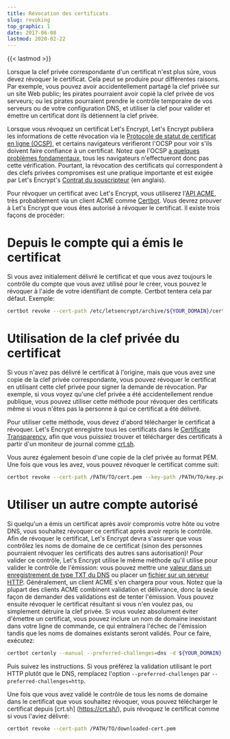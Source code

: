 ```yaml
---
title: Révocation des certificats
slug: revoking
top_graphic: 1
date: 2017-06-08
lastmod: 2020-02-22
---
```


{{< lastmod >}}

Lorsque la clef privée correspondante d'un certificat n'est plus sûre, vous devez révoquer le certificat. Cela peut se produire pour différentes raisons. Par exemple, vous pouvez avoir accidentellement partagé la clef privée sur un site Web public; les pirates pourraient avoir copié la clef privée de vos serveurs; ou les pirates pourraient prendre le contrôle temporaire de vos serveurs ou de votre configuration DNS, et utiliser la clef pour valider et émettre un certificat dont ils détiennent la clef privée.

Lorsque vous révoquez un certificat Let's Encrypt, Let's Encrypt publiera les informations de cette révocation via le [Protocole de statut de certificat en ligne (OCSP)](https://en.wikipedia.org/wiki/Online_Certificate_Status_Protocol), et certains navigateurs vérifieront l'OCSP pour voir s'ils doivent faire confiance à un certificat. Notez que l'OCSP [a quelques problèmes fondamentaux](https://www.imperialviolet.org/2011/03/18/revocation.html),  tous les navigateurs n'effectueront donc pas cette vérification. Pourtant, la révocation des certificats qui correspondent à des clefs privées compromises est une pratique importante et est exigée par Let's Encrypt's [Contrat du souscripteur](/repository) (en anglais).

Pour révoquer un certificat avec Let's Encrypt, vous utiliserez l'[API ACME](https://github.com/letsencrypt/boulder/blob/master/docs/acme-divergences.md), très probablement via un client ACME comme [Certbot](https://certbot.eff.org/). Vous devrez prouver à Let's Encrypt que vous êtes autorisé à révoquer le certificat. Il existe trois façons de procéder:

# Depuis le compte qui a émis le certificat

Si vous avez initialement délivré le certificat et que vous avez toujours le contrôle du compte que vous avez utilisé pour le créer, vous pouvez le révoquer à l'aide de votre identifiant de compte. Certbot tentera cela par défaut. Exemple:

```bash
certbot revoke --cert-path /etc/letsencrypt/archive/${YOUR_DOMAIN}/cert1.pem
```

# Utilisation de la clef privée du certificat

Si vous n'avez pas délivré le certificat à l'origine, mais que vous avez une copie de la clef privée correspondante, vous pouvez révoquer le certificat en utilisant cette clef privée pour signer la demande de révocation. Par exemple, si vous voyez qu'une clef privée a été accidentellement rendue publique, vous pouvez utiliser cette méthode pour révoquer des certificats même si vous n'êtes pas la personne à qui ce certificat a été délivré.

Pour utiliser cette méthode, vous devez d'abord télécharger le certificat à révoquer. Let's Encrypt enregistre tous les certificats dans le [Certificate Transparency](https://www.certificate-transparency.org/), afin que vous puissiez trouver et télécharger des certificats à partir d'un moniteur de journal comme [crt.sh](https://crt.sh/).

Vous aurez également besoin d'une copie de la clef privée au format PEM. Une fois que vous les avez, vous pouvez révoquer le certificat comme suit:

```bash
certbot revoke --cert-path /PATH/TO/cert.pem --key-path /PATH/TO/key.pem
```

# Utiliser un autre compte autorisé

Si quelqu'un a émis un certificat après avoir compromis votre hôte ou votre DNS, vous
souhaitez révoquer ce certificat après avoir repris le contrôle. Afin de révoquer le
certificat, Let's Encrypt devra s'assurer que vous contrôlez les noms de domaine
de ce certificat (sinon des personnes pourraient révoquer les certificats des autres
sans autorisation)! Pour valider ce contrôle, Let's Encrypt utilise le même
méthode qu'il utilise pour valider le contrôle de l'émission: vous pouvez
mettre une [valeur dans un enregistrement de type TXT du DNS](https://tools.ietf.org/html/rfc8555#section-8.4) ou placer un [fichier sur un serveur HTTP](https://tools.ietf.org/html/rfc8555#section-8.3). Généralement, un client ACME s'en chargera pour vous. Notez que la plupart des clients ACME combinent validation et délivrance, donc la seule façon de demander des validations est de tenter l'émission. Vous pouvez ensuite révoquer le certificat résultant si vous n'en voulez pas, ou simplement détruire la clef privée. Si vous voulez absolument éviter d'émettre un certificat, vous pouvez inclure un nom de domaine inexistant dans votre ligne de commande, ce qui entraînera l'échec de l'émission tandis que les noms de domaines existants seront validés.  Pour ce faire, exécutez:

```bash
certbot certonly --manual --preferred-challenges=dns -d ${YOUR_DOMAIN} -d nonexistent.${YOUR_DOMAIN}
```
Puis suivez les instructions. Si vous préférez la validation utilisant le port HTTP plutôt que le DNS, remplacez l'option  `--preferred-challenges` par `--preferred-challenges=http`.

Une fois que vous avez validé le contrôle de tous les noms de domaine dans le certificat que vous souhaitez révoquer, vous pouvez télécharger le certificat depuis [crt.sh] (https://crt.sh/), puis révoquez le certificat comme si vous l'aviez délivré:

```bash
certbot revoke --cert-path /PATH/TO/downloaded-cert.pem
```
